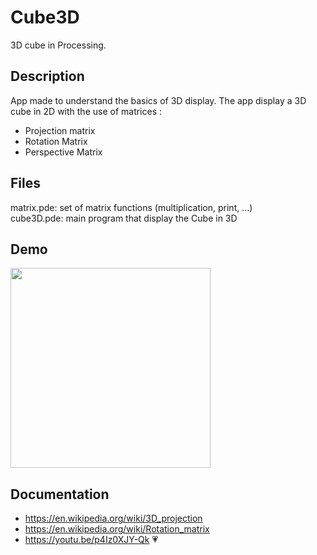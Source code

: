 # Cube3D

3D cube in Processing.

## Description

App made to understand the basics of 3D display.
The app display a 3D cube in 2D with the use of matrices :

- Projection matrix
- Rotation Matrix
- Perspective Matrix

## Files

matrix.pde: set of matrix functions (multiplication, print, ...)  
cube3D.pde: main program that display the Cube in 3D  

## Demo

<img src="./README_files/demoCube3D.gif" width=320 >

## Documentation  

- <https://en.wikipedia.org/wiki/3D_projection> 
- <https://en.wikipedia.org/wiki/Rotation_matrix> 
- <https://youtu.be/p4Iz0XJY-Qk> 💗
